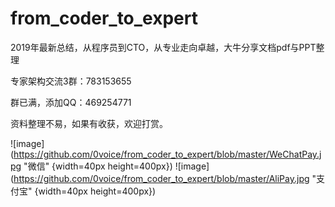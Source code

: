 # from_coder_to_expert
2019年最新总结，从程序员到CTO，从专业走向卓越，大牛分享文档pdf与PPT整理

专家架构交流3群：783153655

群已满，添加QQ：469254771

资料整理不易，如果有收获，欢迎打赏。

![image](https://github.com/0voice/from_coder_to_expert/blob/master/WeChatPay.jpg "微信" {width=40px height=400px}) ![image](https://github.com/0voice/from_coder_to_expert/blob/master/AliPay.jpg "支付宝" {width=40px height=400px})  
